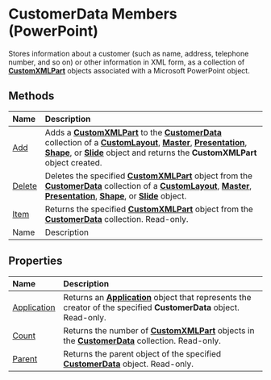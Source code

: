 
# CustomerData Members (PowerPoint)
Stores information about a customer (such as name, address, telephone number, and so on) or other information in XML form, as a collection of  **[CustomXMLPart](a4f90bac-01d6-bba4-f64b-a64e2b122cfd.md)** objects associated with a Microsoft PowerPoint object.

## Methods



|**Name**|**Description**|
|:-----|:-----|
| [Add](f39bc83a-4c3b-6803-12d1-9ae72e601b49.md)| Adds a **[CustomXMLPart](a4f90bac-01d6-bba4-f64b-a64e2b122cfd.md)** to the **[CustomerData](1d658369-ea6c-6959-cd00-230dc111f765.md)** collection of a **[CustomLayout](67829704-0314-aed2-5415-6736cefc197e.md)**,  **[Master](22e8805e-6469-1a34-7f7b-f1ea5c6c49ff.md)**,  **[Presentation](ec75cf52-69f8-d35b-0a26-4a8da8a9683f.md)**,  **[Shape](1da93849-99e0-827e-ced3-c6cf7f8569f3.md)**, or  **[Slide](afe42344-6898-00d2-ecc1-b0ed23a71fe8.md)** object and returns the **CustomXMLPart** object created.|
| [Delete](7a7649f9-7efa-57e7-15db-a16991dc6f09.md)|Deletes the specified  **[CustomXMLPart](a4f90bac-01d6-bba4-f64b-a64e2b122cfd.md)** object from the **[CustomerData](1d658369-ea6c-6959-cd00-230dc111f765.md)** collection of a **[CustomLayout](67829704-0314-aed2-5415-6736cefc197e.md)**,  **[Master](22e8805e-6469-1a34-7f7b-f1ea5c6c49ff.md)**,  **[Presentation](ec75cf52-69f8-d35b-0a26-4a8da8a9683f.md)**,  **[Shape](1da93849-99e0-827e-ced3-c6cf7f8569f3.md)**, or  **[Slide](afe42344-6898-00d2-ecc1-b0ed23a71fe8.md)** object.|
| [Item](4ccbd7b2-3fd5-fc13-42b6-060fc88f1465.md)|Returns the specified  **[CustomXMLPart](a4f90bac-01d6-bba4-f64b-a64e2b122cfd.md)** object from the **[CustomerData](1d658369-ea6c-6959-cd00-230dc111f765.md)** collection. Read-only.|
|Name|Description|

## Properties



|**Name**|**Description**|
|:-----|:-----|
| [Application](ea270863-48ac-0430-395c-8e771bc826ea.md)|Returns an  **[Application](978c2b99-4271-b953-4283-73b5f3d96f41.md)** object that represents the creator of the specified **CustomerData** object. Read-only.|
| [Count](a7934bc8-1c3a-79ff-5924-646d248e7cb7.md)|Returns the number of  **[CustomXMLPart](a4f90bac-01d6-bba4-f64b-a64e2b122cfd.md)** objects in the **[CustomerData](1d658369-ea6c-6959-cd00-230dc111f765.md)** collection. Read-only.|
| [Parent](4e98aaba-00cc-ef38-7dd4-6166cd5a4fcf.md)|Returns the parent object of the specified  **[CustomerData](1d658369-ea6c-6959-cd00-230dc111f765.md)** object. Read-only.|
